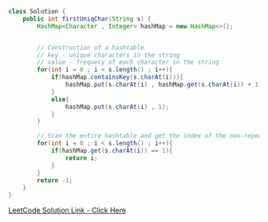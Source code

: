```java
class Solution {
    public int firstUniqChar(String s) {
        HashMap<Character , Integer> hashMap = new HashMap<>();


        // Construction of a hashtable
        // key - unique characters in the string
        // value - frequecy of each character in the string
        for(int i = 0 ; i < s.length() ; i++){
            if(hashMap.containsKey(s.charAt(i))){
                hashMap.put(s.charAt(i) , hashMap.get(s.charAt(i)) + 1);
            }
            else{
                hashMap.put(s.charAt(i) , 1);
            }
        }

        // Scan the entire hashtable and get the index of the non-repeating character
        for(int i = 0 ; i < s.length() ; i++){
            if(hashMap.get(s.charAt(i)) == 1){
                return i;
            }
        }
        return -1;
    }
}
```

[LeetCode Solution Link - Click Here](https://leetcode.com/problems/first-unique-character-in-a-string/solutions/3902444/java-time-o-n-space-o-n-easy-to-understand/)